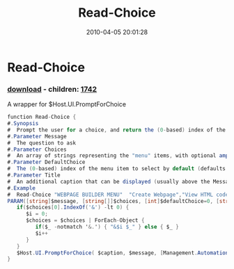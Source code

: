 ﻿---
pid:            1740
poster:         Joel Bennett
title:          Read-Choice
date:           2010-04-05 20:01:28
format:         csharp
parent:         0
parent:         0
children:       1742
---

# Read-Choice

### [download](1740.cs) - children: [1742](1742.md)

A wrapper for $Host.UI.PromptForChoice

```csharp
function Read-Choice {
#.Synopsis
#  Prompt the user for a choice, and return the (0-based) index of the selected item
#.Parameter Message
#  The question to ask
#.Parameter Choices
#  An array of strings representing the "menu" items, with optional ampersands (&) in them to mark (unique) characters to be used to select each item
#.Parameter DefaultChoice
#  The (0-based) index of the menu item to select by default (defaults to zero).
#.Parameter Title
#  An additional caption that can be displayed (usually above the Message) as part of the prompt
#.Example
#  Read-Choice "WEBPAGE BUILDER MENU"  "Create Webpage","View HTML code","Publish Webpage","Remove Webpage","E&xit"
PARAM([string]$message, [string[]]$choices, [int]$defaultChoice=0, [string]$Title=$null )
   if($choices[0].IndexOf('&') -lt 0) {
      $i = 0; 
      $choices = $choices | ForEach-Object {
         if($_ -notmatch '&.') { "&$i $_" } else { $_ }
         $i++
      }
   }
   $Host.UI.PromptForChoice( $caption, $message, [Management.Automation.Host.ChoiceDescription[]]$choices, $defaultChoice )
}

```
